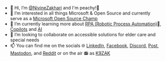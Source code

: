 - 👋 Hi, I’m [@NivineZakhari](https://github.com/NivineZakhari) and I'm peachy!🍑
- 👀 I’m interested in all things Microsoft & Open Source and currently serve as a [Microsoft Open Source Champ](https://opensource.microsoft.com/program/)
- 🌱 I’m currently learning more about [RPA (Robotic Process Automation)](https://powerautomate.microsoft.com/en-us/what-is-rpa/)🤖, [Copilots](https://www.microsoft.com/en-us/microsoft-copilot/) and [AI](https://www.microsoft.com/en-us/ai)
- 💞️ I’m looking to collaborate on accessible solutions for elder care and special needs
- 📫 You can find me on the socials 🌐 [LinkedIn](https://www.linkedin.com/in/nivinekzakhari/), [Facebook](https://www.facebook.com/nivine.zakhari), [Discord](http://discordapp.com/users/582588342248538114), [Post](https://post.news/nivinekzakhari), [Mastodon](https://universeodon.com/@NivineKZakhari), and [Reddit](https://www.reddit.com/user/NivineZakhari) or on the air 📻 as [K9ZAK](https://www.qrz.com/db/K9ZAK)

<!---
NivineZakhari/NivineZakhari is a ✨ special ✨ repository because its `README.md` (this file) appears on your GitHub profile.
You can click the Preview link to take a look at your changes.

[![trophy](https://github-profile-trophy.vercel.app/?username=NivineZakhari)](https://github.com/NivineZakhari)
--->
